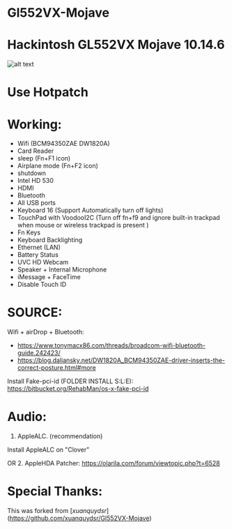# Gl552VX-Mojave
# Hackintosh GL552VX Mojave 10.14.6

![alt text](https://i.imgur.com/FCw09ke.png)

# Use Hotpatch
# Working:
- Wifi (BCM94350ZAE DW1820A)
- Card Reader
- sleep (Fn+F1 icon)
- Airplane mode (Fn+F2 icon)
- shutdown
- Intel HD 530
- HDMI
- Bluetooth
- All USB ports
- Keyboard 16 (Support Automatically turn off lights)
- TouchPad with VoodooI2C (Turn off fn+f9 and ignore built-in trackpad when mouse or wireless trackpad is present )
- Fn Keys
- Keyboard Backlighting
- Ethernet (LAN)
- Battery Status
- UVC HD Webcam
- Speaker + Internal Microphone
- iMessage + FaceTime
- Disable Touch ID

# SOURCE:

Wifi + airDrop + Bluetooth:
* https://www.tonymacx86.com/threads/broadcom-wifi-bluetooth-guide.242423/
* https://blog.daliansky.net/DW1820A_BCM94350ZAE-driver-inserts-the-correct-posture.html#more

Install Fake-pci-id (FOLDER INSTALL S:L:E):
https://bitbucket.org/RehabMan/os-x-fake-pci-id

# Audio:

1. AppleALC. (recommendation)

Install AppleALC on "Clover"

OR
2. AppleHDA Patcher:
https://olarila.com/forum/viewtopic.php?t=6528


# Special Thanks: 
This was forked from
[*xuanquydsr*] (https://github.com/xuanquydsr/Gl552VX-Mojave) 
